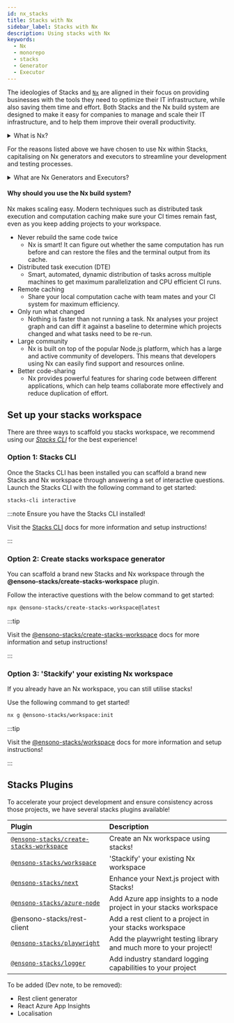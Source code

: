 ```yaml
---
id: nx_stacks
title: Stacks with Nx
sidebar_label: Stacks with Nx
description: Using stacks with Nx
keywords:
  - Nx
  - monorepo
  - stacks
  - Generator
  - Executor
---
```


The ideologies of Stacks and [`Nx`](https://nx.dev/) are aligned in their focus on providing businesses with the tools they need to optimize their IT infrastructure, while also saving them time and effort. Both Stacks and the Nx build system are designed to make it easy for companies to manage and scale their IT infrastructure, and to help them improve their overall productivity. 

<details>
  <summary>What is Nx?</summary>
    <p>The Nx build system is a powerful tool that allows developers to easily build, test, and deploy their applications. It is built on top of the popular open-source Node.js platform, and provides a streamlined and efficient workflow for building and deploying applications. With Nx, developers can easily manage their dependencies, automate tasks, and quickly test their applications in different environments.</p> 
    <p>Additionally, Nx provides powerful features such as code-sharing, optimized builds, and real-time feedback, making it an ideal choice for any developer looking to streamline their development process and improve their productivity.</p>

:::tip Find out more!
Find out more about Nx through their official [documentation](https://nx.dev/getting-started/intro)!
:::

</details>

For the reasons listed above we have chosen to use Nx within Stacks, capitalising on Nx generators and executors to streamline your development and testing processes. 

<details>
  <summary>What are Nx Generators and Executors?</summary>
    <p>Nx generators and executors are two powerful features of the Nx build system that allow developers to quickly and easily generate new code and files for their projects, as well as to automate common tasks.</p>
    <p>Nx generators are templates that can be used to quickly generate new code and files for different types of projects, such as Angular applications, React components, and Node.js services. Developers can use these generators to quickly create the code and files they need, based on pre-defined templates, saving them time and effort.</p>
    <p>Nx executors, on the other hand, are scripts that can be used to automate common tasks, such as building, testing, and deploying code. Developers can use these executors to automate repetitive tasks and to streamline their workflow. Executors can also be customized to suit the specific needs of a project, making them a highly versatile tool.</p>
    <p>Both generators and executors are integrated with the Nx build system, which enables developers to easily build, test and deploy their application. They also allow for consistent patterns to be followed in the project, making it easier for developers to understand the project structure and for maintainability.</p>
</details>

#### Why should you use the Nx build system?

Nx makes scaling easy. Modern techniques such as distributed task execution and computation caching make sure your CI times remain fast, even as you keep adding projects to your workspace.
- Never rebuild the same code twice
  - Nx is smart! It can figure out whether the same computation has run before and can restore the files and the terminal output from its cache.
- Distributed task execution (DTE)
  - Smart, automated, dynamic distribution of tasks across multiple machines to get maximum parallelization and CPU efficient CI runs.
- Remote caching
  - Share your local computation cache with team mates and your CI system for maximum efficiency.
- Only run what changed
  - Nothing is faster than not running a task. Nx analyses your project graph and can diff it against a baseline to determine which projects changed and what tasks need to be re-run.
- Large community
  - Nx is built on top of the popular Node.js platform, which has a large and active community of developers. This means that developers using Nx can easily find support and resources online.
- Better code-sharing
  - Nx provides powerful features for sharing code between different applications, which can help teams collaborate more effectively and reduce duplication of effort.

## Set up your stacks workspace

There are three ways to scaffold you stacks workspace, we recommend using our _[Stacks CLI](../stackscli/usage.mdx)_ for the best experience!

### Option 1: Stacks CLI

Once the Stacks CLI has been installed you can scaffold a brand new Stacks and Nx workspace through answering a set of interactive questions. Launch the Stacks CLI with the following command to get started:
```bash
stacks-cli interactive
```

:::note Ensure you have the Stacks CLI installed!

Visit the [Stacks CLI](../stackscli/usage.mdx) docs for more information and setup instructions!

:::

### Option 2: Create stacks workspace generator

You can scaffold a brand new Stacks and Nx workspace through the __@ensono-stacks/create-stacks-workspace__ plugin.

Follow the interactive questions with the below command to get started:

```bash
npx @ensono-stacks/create-stacks-workspace@latest
```

:::tip

Visit the [@ensono-stacks/create-stacks-workspace](./azure-node/not-valid-link-update-when-available.md) docs for more information and setup instructions!

:::

### Option 3: 'Stackify' your existing Nx workspace

If you already have an Nx workspace, you can still utilise stacks!

Use the following command to get started!
```bash
nx g @ensono-stacks/workspace:init
```

:::tip

Visit the [@ensono-stacks/workspace](./workspace/plugin-information.md) docs for more information and setup instructions!

:::

## Stacks Plugins

To accelerate your project development and ensure consistency across those projects, we have several stacks plugins available!

| Plugin                                                                            | Description                                                       |
|:----------------------------------------------------------------------------------|:------------------------------------------------------------------|
| [`@ensono-stacks/create-stacks-workspace`](ensono-stacks-create-stacks-workspace) | Create an Nx workspace using stacks!                              |
| [`@ensono-stacks/workspace`](./workspace/plugin-information.md)                   | 'Stackify' your existing Nx workspace                             | 
| [`@ensono-stacks/next`](./next/plugin-information.md)                             | Enhance your Next.js project with Stacks!                         |
| [`@ensono-stacks/azure-node`](./azure-node/plugin-information.md)                 | Add Azure app insights to a node project in your stacks workspace |
| @ensono-stacks/rest-client                                                        | Add a rest client to a project in your stacks workspace           |
| [`@ensono-stacks/playwright`](./playwright/plugin-information.md)                 | Add the playwright testing library and much more to your project! |
| [`@ensono-stacks/logger`](./logger/plugin-information.md)                         | Add industry standard logging capabilities to your project        |

To be added (Dev note, to be removed): 
- Rest client generator
- React Azure App Insights
- Localisation

